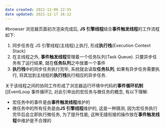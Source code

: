 ```yaml
---
date created: 2021-12-09 22:55
date updated: 2021-12-17 16:12
---
```


#browser
浏览器页面初次渲染完成后, **JS 引擎线程**结合**事件触发线程**的工作流程如下:

1. 同步任务在 JS 引擎线程(主线程)上执行, 形成**执行栈**(Execution Context Stack)
2. 在主线程之外, **事件触发线程**管理着一个任务队列(Task Queue). 只要异步任务有了运行结果, 就在**任务队列**之中放置一个事件
3. **执行栈**中的同步任务执行完毕, 系统就会读取**任务队列**, 如果有异步任务需要执行, 将其加到主线程的**执行栈**执行相应的异步任务.

关于该线程之间的协同工作形成了浏览器运行环境中代码的**事件循环机制** [[EventLoop 事件循环]], 对此引申出的宏任务与微任务的概念, 有以下理解:

- 宏任务中的事件是由**事件触发线程**维护的
- 微任务中的所有任务是由**JS 引擎线程**维护的, 这是一种猜测, 因为宏任务执行完毕后会立即执行微任务, 为了提升性能, 这种无缝衔接的操作放在**事件触发线程**中维护是不合理的
